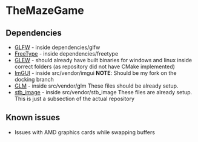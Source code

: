 # TheMazeGame

## Dependencies

* [GLFW](https://github.com/glfw/glfw) - inside dependencies/glfw
* [FreeType](https://gitlab.freedesktop.org/freetype/freetype) - inside dependencies/freetype
* [GLEW](https://github.com/nigels-com/glew) - should already have built binaries for windows and linux inside correct folders (as repository did not have CMake implemented)
* [ImGUI](https://github.com/DeDerpster/imgui/tree/docking) - inside src/vendor/imgui **NOTE**: Should be my fork on the docking branch
* [GLM](https://github.com/g-truc/glm) - inside src/vendor/glm These files should be already setup.
* [stb_image](https://github.com/nothings/stb) - inside src/vendor/stb_image These files are already setup. This is just a subsection of the actual repository

## Known issues

* Issues with AMD graphics cards while swapping buffers
